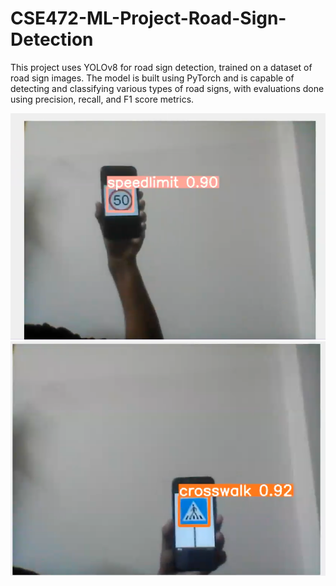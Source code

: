 # CSE472-ML-Project-Road-Sign-Detection
This project uses YOLOv8 for road sign detection, trained on a dataset of road sign images. The model is built using PyTorch and is capable of detecting and classifying various types of road signs, with evaluations done using precision, recall, and F1 score metrics.


![alt text](first.png)
![alt text](second.png)
